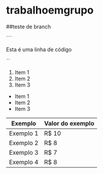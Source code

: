 # trabalhoemgrupo
##teste de branch


ˋˋˋ

Esta é uma linha de código

ˋˋ

1. Item 1
2. Item 2
3. Item 3

* Item 1
* Item 2
* Item 3

Exemplo   | Valor do exemplo
--------- | ------
Exemplo 1 | R$ 10
Exemplo 2 | R$ 8
Exemplo 3 | R$ 7
Exemplo 4 | R$ 8